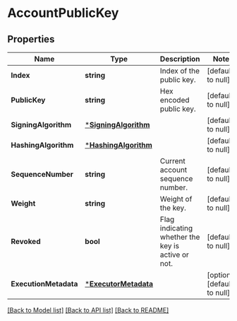# AccountPublicKey

## Properties
Name | Type | Description | Notes
------------ | ------------- | ------------- | -------------
**Index** | **string** | Index of the public key. | [default to null]
**PublicKey** | **string** | Hex encoded public key. | [default to null]
**SigningAlgorithm** | [***SigningAlgorithm**](SigningAlgorithm.md) |  | [default to null]
**HashingAlgorithm** | [***HashingAlgorithm**](HashingAlgorithm.md) |  | [default to null]
**SequenceNumber** | **string** | Current account sequence number. | [default to null]
**Weight** | **string** | Weight of the key. | [default to null]
**Revoked** | **bool** | Flag indicating whether the key is active or not. | [default to null]
**ExecutionMetadata** | [***ExecutorMetadata**](ExecutorMetadata.md) |  | [optional] [default to null]

[[Back to Model list]](../README.md#documentation-for-models) [[Back to API list]](../README.md#documentation-for-api-endpoints) [[Back to README]](../README.md)

